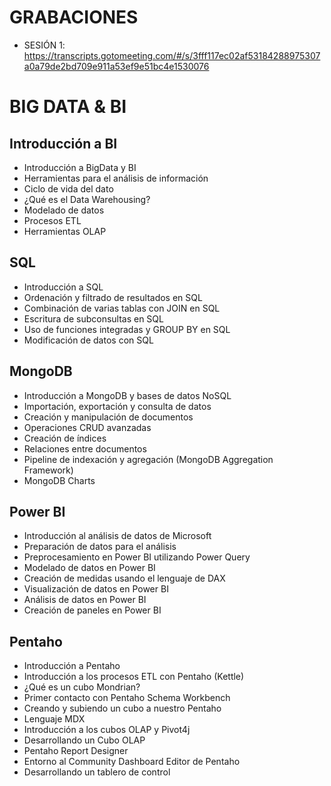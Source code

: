 # GRABACIONES 

- SESIÓN 1: https://transcripts.gotomeeting.com/#/s/3fff117ec02af53184288975307a0a79de2bd709e911a53ef9e51bc4e1530076

# BIG DATA & BI

## Introducción a BI 

- Introducción a BigData y BI
- Herramientas para el análisis de información
- Ciclo de vida del dato
- ¿Qué es el Data Warehousing?
- Modelado de datos
- Procesos ETL
- Herramientas OLAP

## SQL

- Introducción a SQL
- Ordenación y filtrado de resultados en SQL
- Combinación de varias tablas con JOIN en SQL
- Escritura de subconsultas en SQL
- Uso de funciones integradas y GROUP BY en SQL
- Modificación de datos con SQL

## MongoDB

- Introducción a MongoDB y bases de datos NoSQL
- Importación, exportación y consulta de datos
- Creación y manipulación de documentos
- Operaciones CRUD avanzadas
- Creación de índices
- Relaciones entre documentos
- Pipeline de indexación y agregación (MongoDB Aggregation Framework)
- MongoDB Charts

## Power BI

- Introducción al análisis de datos de Microsoft
- Preparación de datos para el análisis
- Preprocesamiento en Power BI utilizando Power Query
- Modelado de datos en Power BI
- Creación de medidas usando el lenguaje de DAX
- Visualización de datos en Power BI
- Análisis de datos en Power BI
- Creación de paneles en Power BI

## Pentaho
 
- Introducción a Pentaho
- Introducción a los procesos ETL con Pentaho (Kettle)
- ¿Qué es un cubo Mondrian?
- Primer contacto con Pentaho Schema Workbench
- Creando y subiendo un cubo a nuestro Pentaho 
- Lenguaje MDX
- Introducción a los cubos OLAP y Pivot4j
- Desarrollando un Cubo OLAP
- Pentaho Report Designer
- Entorno al Community Dashboard Editor de Pentaho
- Desarrollando un tablero de control

